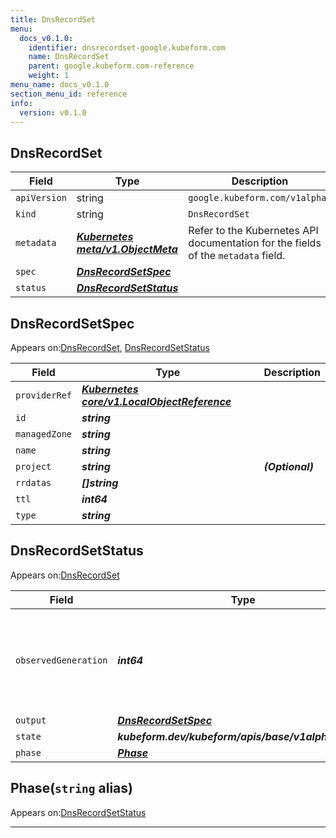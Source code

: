 ```yaml
---
title: DnsRecordSet
menu:
  docs_v0.1.0:
    identifier: dnsrecordset-google.kubeform.com
    name: DnsRecordSet
    parent: google.kubeform.com-reference
    weight: 1
menu_name: docs_v0.1.0
section_menu_id: reference
info:
  version: v0.1.0
---
```


## DnsRecordSet
| Field | Type | Description |
| ------ | ----- | ----------- |
| `apiVersion` | string | `google.kubeform.com/v1alpha1` |
|    `kind` | string | `DnsRecordSet` |
| `metadata` | ***[Kubernetes meta/v1.ObjectMeta](https://kubernetes.io/docs/reference/generated/kubernetes-api/v1.13/#objectmeta-v1-meta)***|Refer to the Kubernetes API documentation for the fields of the `metadata` field.|
| `spec` | ***[DnsRecordSetSpec](#dnsrecordsetspec)***||
| `status` | ***[DnsRecordSetStatus](#dnsrecordsetstatus)***||
## DnsRecordSetSpec

Appears on:[DnsRecordSet](#dnsrecordset), [DnsRecordSetStatus](#dnsrecordsetstatus)

| Field | Type | Description |
| ------ | ----- | ----------- |
| `providerRef` | ***[Kubernetes core/v1.LocalObjectReference](https://kubernetes.io/docs/reference/generated/kubernetes-api/v1.13/#localobjectreference-v1-core)***||
| `id` | ***string***||
| `managedZone` | ***string***||
| `name` | ***string***||
| `project` | ***string***| ***(Optional)*** |
| `rrdatas` | ***[]string***||
| `ttl` | ***int64***||
| `type` | ***string***||
## DnsRecordSetStatus

Appears on:[DnsRecordSet](#dnsrecordset)

| Field | Type | Description |
| ------ | ----- | ----------- |
| `observedGeneration` | ***int64***| ***(Optional)*** Resource generation, which is updated on mutation by the API Server.|
| `output` | ***[DnsRecordSetSpec](#dnsrecordsetspec)***| ***(Optional)*** |
| `state` | ***kubeform.dev/kubeform/apis/base/v1alpha1.State***| ***(Optional)*** |
| `phase` | ***[Phase](#phase)***| ***(Optional)*** |
## Phase(`string` alias)

Appears on:[DnsRecordSetStatus](#dnsrecordsetstatus)

---
